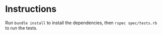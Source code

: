 # Instructions

Run `bundle install` to install the dependencies, 
then `rspec spec/tests.rb` to run the tests.
